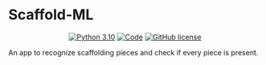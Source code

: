 # Scaffold-ML
<p align="center">
<a href="https://python.org"><img alt="Python 3.10" src="https://img.shields.io/badge/python-3.10-blue"></a>
<a href="https://github.com/psf/black"><img alt=Code Style: Black" src="https://img.shields.io/badge/code%20style-black-000000.svg"></a>
<a href="https://github.com/Gustav2/Scaffold-ML/blob/main/LICENSE"><img alt="GitHub license" src="https://img.shields.io/badge/license-MIT-green"></a>
</p>
An app to recognize scaffolding pieces and check if every piece is present.
